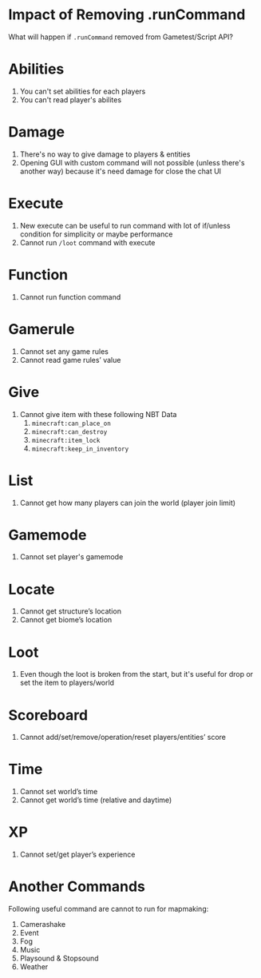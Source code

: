 # Impact of Removing .runCommand

What will happen if `.runCommand` removed from Gametest/Script API?

# Abilities

1. You can't set abilities for each players
2. You can't read player's abilites

# Damage

1. There's no way to give damage to players & entities
2. Opening GUI with custom command will not possible (unless there's another way) because it's need damage for close the chat UI

# Execute

1. New execute can be useful to run command with lot of if/unless condition for simplicity or maybe performance
2. Cannot run `/loot` command with execute

# Function

1. Cannot run function command

# Gamerule

1. Cannot set any game rules
2. Cannot read game rules’ value

# Give

1. Cannot give item with these following NBT Data
    1. `minecraft:can_place_on`
    2. `minecraft:can_destroy`
    3. `minecraft:item_lock`
    4. `minecraft:keep_in_inventory`

# List

1. Cannot get how many players can join the world (player join limit)

# Gamemode

1. Cannot set player's gamemode

# Locate

1. Cannot get structure’s location
2. Cannot get biome’s location

# Loot

1. Even though the loot is broken from the start, but it's useful for drop or set the item to players/world

# Scoreboard

1. Cannot add/set/remove/operation/reset players/entities’ score

# Time

1. Cannot set world’s time
2. Cannot get world’s time (relative and daytime)

# XP

1. Cannot set/get player’s experience

# Another Commands

Following useful command are cannot to run for mapmaking:

1. Camerashake
2. Event
3. Fog
4. Music
5. Playsound & Stopsound
6. Weather

